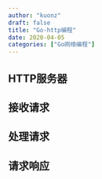 ```yaml
---
author: "kuonz"
draft: false
title: "Go-http编程"
date: 2020-04-05
categories: ["Go网络编程"]
---
```

  
## HTTP服务器

## 接收请求

## 处理请求

## 请求响应

